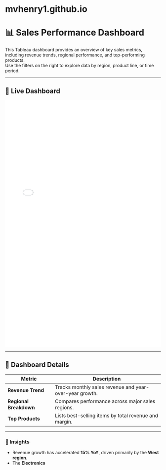# mvhenry1.github.io
# 📊 Sales Performance Dashboard

This Tableau dashboard provides an overview of key sales metrics, including revenue trends, regional performance, and top-performing products.  
Use the filters on the right to explore data by region, product line, or time period.

---

## 🔗 Live Dashboard

<iframe 
  src="[https://public.tableau.com/app/profile/matthew.henry1107/viz/SampleDashboard1_17596221393290/SampleKPIGoalDashboard](https://public.tableau.com/views/SampleDashboard1_17596221393290/SampleKPIGoalDashboard?:embed=y&:showVizHome=no)" 
  width="100%" 
  height="800" 
  frameborder="0">
</iframe>

---

## 🧾 Dashboard Details

| Metric | Description |
|---------|--------------|
| **Revenue Trend** | Tracks monthly sales revenue and year-over-year growth. |
| **Regional Breakdown** | Compares performance across major sales regions. |
| **Top Products** | Lists best-selling items by total revenue and margin. |

---

### 🧠 Insights
- Revenue growth has accelerated **15% YoY**, driven primarily by the **West region**.  
- The **Electronics**

